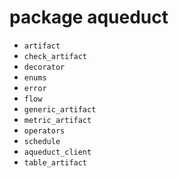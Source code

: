 # package aqueduct

* `artifact`
* `check_artifact`
* `decorator`
* `enums`
* `error`
* `flow`
* `generic_artifact`
* `metric_artifact`
* `operators`
* `schedule`
* `aqueduct_client`
* `table_artifact`

